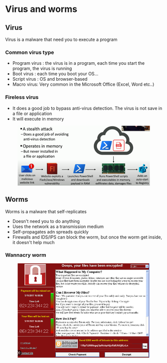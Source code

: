# Virus and worms

## Virus

Virus is a malware that need you to execute a program

### Common virus type

* Program virus : the virus is in a program, each time you start the program, the virus is running
* Boot virus : each time you boot your OS...
* Script virus : OS and browser-based
* Macro virus: Very common in the Microsoft Office (Excel, Word etc..)&#x20;

### Fireless virus

* It does a good job to bypass anti-virus detection. The virus is not save in a file or application
* It will execute in memory

<figure><img src="../../../../.gitbook/assets/image (3).png" alt=""><figcaption></figcaption></figure>

## Worms

Worms is a malware that self-replicates

* Doesn't need you to do anything
* Uses the network as a transmission medium
* Self-propagates adn spreads quickly
* Firewalls and IDS/IPS can block the worm, but once the worm get inside, it doesn't help much

### Wannacry worm

<figure><img src="../../../../.gitbook/assets/image (2).png" alt=""><figcaption></figcaption></figure>
